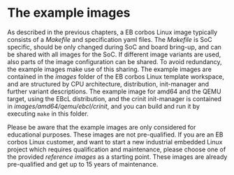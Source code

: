 # The example images

As described in the previous chapters, a EB corbos Linux image typically consists of a _Makefile_ and specification yaml files.
The _Makefile_ is SoC specific, should be only changed during SoC and board bring-up, and can be shared with all images for the SoC.
If different image variants are used, also parts of the image configuration can be shared.
To avoid redundancy, the example images make use of this sharing.
The example images are contained in the _images_ folder of the EB corbos Linux template workspace, and are structured by CPU architecture, distribution, init-manager and further variant descriptions.
The example image for amd64 and the QEMU target, using the EBcL distribution, and the crinit init-manager is contained in _images/amd64/qemu/ebcl/crinit_, and you can build and run it by executing `make` in this folder.

Please be aware that the example images are only considered for educational purposes.
These images are not pre-qualified.
If you are an EB corbos Linux customer, and want to start a new industrial embedded Linux project which requires qualification and maintenance, please choose one of the provided _reference images_ as a starting point.
These images are already pre-qualified and get up to 15 years of maintenance.
